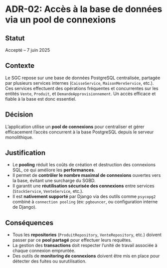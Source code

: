 # ADR-02: Accès à la base de données via un pool de connexions

## Statut  
Accepté – 7 juin 2025

## Contexte  
Le SGC repose sur une base de données PostgreSQL centralisée, partagée par plusieurs services internes (`CaisseService`, `MaisonMereService`, etc.). Ces services effectuent des opérations fréquentes et concurrentes sur les entités `Vente`, `Produit`, et `DemandeApprovisionnement`. Un accès efficace et fiable à la base est donc essentiel.

## Décision  
L’application utilise un **pool de connexions** pour centraliser et gérer efficacement l’accès concurrent à la base PostgreSQL depuis le serveur monolithique.

## Justification  
- Le **pooling** réduit les coûts de création et destruction des connexions SQL, ce qui améliore les **performances**.
- Il permet de **contrôler le nombre maximal de connexions** ouvertes vers la base, évitant une surcharge du SGBD.
- Il garantit une **réutilisation sécurisée des connexions** entre services (`StockService`, `VenteService`, etc.).
- Il est **nativement supporté** par Django via des outils comme `psycopg2` combiné à `connection pooling` (ex: `pgbouncer`, ou configuration interne de Django).

## Conséquences  
- Tous les **repositories** (`ProduitRepository`, `VenteRepository`, etc.) doivent passer par ce **pool partagé** pour effectuer leurs requêtes.
- La gestion des **transactions** doit respecter l’unité de travail associée à chaque connexion empruntée.
- Des outils de **monitoring de connexions** doivent être mis en place pour détecter des fuites ou surutilisation.
